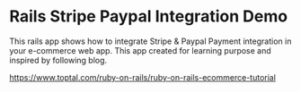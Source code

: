 # Rails Stripe Paypal Integration Demo

This rails app shows how to integrate Stripe & Paypal Payment integration in your e-commerce web app. This app created for learning purpose and inspired by following blog.

https://www.toptal.com/ruby-on-rails/ruby-on-rails-ecommerce-tutorial
